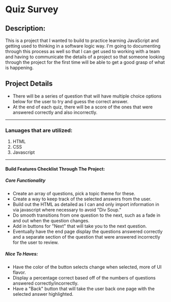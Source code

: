 # Quiz Survey
## Description: 
This is a project that I wanted to build to practice learning JavaScript and getting used to thinking in a software logic way. I'm going to documenting through this process as well so that I can get used to working with a team and having to communicate the details of a project so that someone looking through the project for the first time will be able to get a good grasp of what is happening.

## Project Details
- There will be a series of question that will have multiple choice options below for the user to try and guess the correct answer. 
- At the end of each quiz, there will be a score of the ones that were answered correctly and also incorrectly.
----

### Lanuages that are utilized:
1. HTML
2. CSS
3. Javascript

-----

#### Build Features Checklist Through The Project:
##### Core Functionality
- Create an array of questions, pick a topic theme for these.
- Create a way to keep track of the selected answers from the user.
- Build out the HTML as detailed as I can and only import information in via javascript where necessary to avoid "Div Soup."
- Do smooth transitions from one question to the next, such as a fade in and out when the question changes. 
- Add in buttons for "Next" that will take you to the next question.
- Eventually have the end page display the questions answered correctly and a separate section of the question that were answered incorrectly for the user to review.

##### Nice To Haves:
- Have the color of the button selects change when selected, more of UI flavor.
- Display a percentage correct based off of the numbers of questions answered correctly/incorrectly.
- Have a "Back" button that will take the user back one page with the selected answer highlighted.
